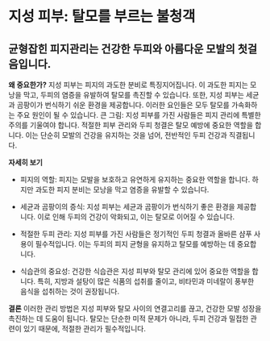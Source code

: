 ﻿

# 지성 피부: 탈모를 부르는 불청객

## 균형잡힌 피지관리는 건강한 두피와 아름다운 모발의 첫걸음입니다.

**왜 중요한가?** 
지성 피부는 피지의 과도한 분비로 특징지어집니다. 이 과도한 피지는 모낭을 막고, 두피의 염증을 유발하여 탈모를 촉진할 수 있습니다. 또한, 지성 피부는 세균과 곰팡이가 번식하기 쉬운 환경을 제공합니다. 이러한 요인들은 모두 탈모를 가속화하는 주요 원인이 될 수 있습니다. 큰 그림: 지성 피부를 가진 사람들은 피지 관리에 특별한 주의를 기울여야 합니다. 적절한 피부 관리와 두피 청결은 탈모 예방에 중요한 역할을 합니다. 이는 단순히 모발의 건강을 유지하는 것을 넘어, 전반적인 두피 건강과 직결됩니다. 

**자세히 보기**

- 피지의 역할: 피지는 모발을 보호하고 유연하게 유지하는 중요한 역할을 합니다. 하지만 과도한 피지 분비는 모낭을 막고 염증을 유발할 수 있습니다. 

- 세균과 곰팡이의 증식: 지성 피부는 세균과 곰팡이가 번식하기 좋은 환경을 제공합니다. 이로 인해 두피의 건강이 악화되고, 이는 탈모로 이어질 수 있습니다. 

- 적절한 두피 관리: 지성 피부를 가진 사람들은 정기적인 두피 청결과 올바른 샴푸 사용이 필수적입니다. 이는 두피의 피지 균형을 유지하고 탈모를 예방하는 데 중요합니다. 

- 식습관의 중요성: 건강한 식습관은 지성 피부와 탈모 관리에 있어 중요한 역할을 합니다. 특히, 지방과 설탕이 많은 식품의 섭취를 줄이고, 비타민과 미네랄이 풍부한 음식을 섭취하는 것이 권장됩니다. 

**결론**
이러한 관리 방법은 지성 피부와 탈모 사이의 연결고리를 끊고, 건강한 모발 성장을 촉진하는 데 도움이 됩니다. 탈모는 단순한 미적 문제가 아니라, 두피 건강과 밀접한 관련이 있기 때문에, 적절한 관리가 필수적입니다.
